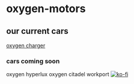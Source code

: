 # oxygen-motors
## our current cars
[oxygen charger](https://automation-game-oxygen-motors.github.io/oxygen-charger/)
### cars coming soon
 oxygen hyperlux 
 oxygen citadel workport
[![ko-fi](https://ko-fi.com/img/githubbutton_sm.svg)](https://ko-fi.com/J3J4G73DB)
